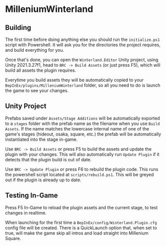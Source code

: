 # MilleniumWinterland
## Building
The first time before doing anything else you should run the `initialize.ps1` script with Powershell. It will ask you for the directories the project requires, and build everything for you.

Once that's done, you can open the `Winterland.Editor` Unity project, using Unity 2021.3.27f1, head to `BRC -> Build Assets` (or just press F5), which will build all assets the plugin requires.

Everytime you build assets they will be automatically copied to your `BepInEx/plugins/MilleniumWinterland` folder, so all you need to do is launch the game to see your changes.

## Unity Project
Prefabs saved under `Assets/Stage Additions` will be automatically exported to a `stages` folder with the prefab name as the filename when you use `Build Assets`. If the name matches the lowercase internal name of one of the game's stages (hideout, osaka, square, etc.) the prefab will be automatically instantiated into the stage in-game.

Use `BRC -> Build Assets` or press F5 to build the assets and update the plugin with your changes. This will also automatically run `Update Plugin` if it detects that the plugin build is out of date.

Use `BRC -> Update Plugin` or press F6 to rebuild the plugin code. This runs the powershell script located at `scripts/rebuild.ps1`. This will be greyed out if the plugin is already up to date.

## Testing In-Game
Press F5 In-Game to reload the plugin assets and the current stage, to test changes in realtime.

When launching for the first time a `BepInEx/config/Winterland.Plugin.cfg` config file will be created. There is a QuickLaunch option that, when set to true, will make the game skip all intros and load straight into Millenium Square.
